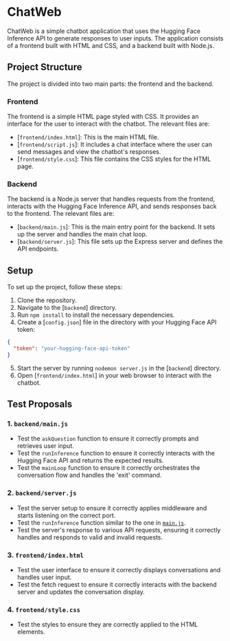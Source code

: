 # ChatWeb

ChatWeb is a simple chatbot application that uses the Hugging Face Inference API to generate responses to user inputs. The application consists of a frontend built with HTML and CSS, and a backend built with Node.js.

## Project Structure

The project is divided into two main parts: the frontend and the backend.

### Frontend

The frontend is a simple HTML page styled with CSS. It provides an interface for the user to interact with the chatbot. The relevant files are:

- [`frontend/index.html`]: This is the main HTML file.
- [`frontend/script.js`]: It includes a chat interface where the user can send messages and view the chatbot's responses.
- [`frontend/style.css`]: This file contains the CSS styles for the HTML page.

### Backend

The backend is a Node.js server that handles requests from the frontend, interacts with the Hugging Face Inference API, and sends responses back to the frontend. The relevant files are:

- [`backend/main.js`]: This is the main entry point for the backend. It sets up the server and handles the main chat loop.
- [`backend/server.js`]: This file sets up the Express server and defines the API endpoints.
## Setup

To set up the project, follow these steps:

1. Clone the repository.
2. Navigate to the [`backend`] directory.
3. Run `npm install` to install the necessary dependencies.
4. Create a [`config.json`] file in the directory with your Hugging Face API token:

```json
{
  "token": "your-hugging-face-api-token"
}
```

5. Start the server by running `nodemon server.js` in the [`backend`] directory.
6. Open [`frontend/index.html`] in your web browser to interact with the chatbot.


## Test Proposals

### 1. `backend/main.js`
- Test the `askQuestion` function to ensure it correctly prompts and retrieves user input.
- Test the `runInference` function to ensure it correctly interacts with the Hugging Face API and returns the expected results.
- Test the `mainLoop` function to ensure it correctly orchestrates the conversation flow and handles the 'exit' command. 

### 2. `backend/server.js`
- Test the server setup to ensure it correctly applies middleware and starts listening on the correct port.
- Test the `runInference` function similar to the one in [`main.js`](command:_github.copilot.openSymbolInFile?%5B%22frontend%2Findex.html%22%2C%22main.js%22%5D "frontend/index.html").
- Test the server's response to various API requests, ensuring it correctly handles and responds to valid and invalid requests.

### 3. `frontend/index.html`
- Test the user interface to ensure it correctly displays conversations and handles user input.
- Test the fetch request to ensure it correctly interacts with the backend server and updates the conversation display.

### 4. `frontend/style.css`
- Test the styles to ensure they are correctly applied to the HTML elements.
